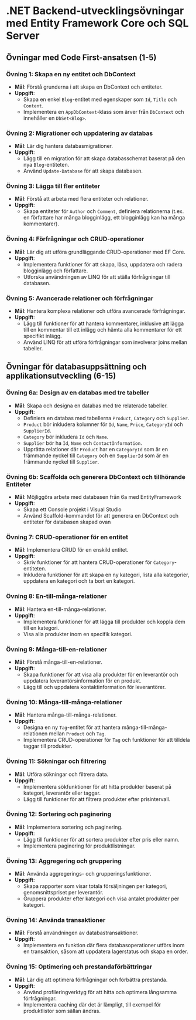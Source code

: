 # .NET Backend-utvecklingsövningar med Entity Framework Core och SQL Server

## Övningar med Code First-ansatsen (1-5)

### Övning 1: Skapa en ny entitet och DbContext
- **Mål**: Förstå grunderna i att skapa en DbContext och entiteter.
- **Uppgift**:
  - Skapa en enkel `Blog`-entitet med egenskaper som `Id`, `Title` och `Content`.
  - Implementera en `AppDbContext`-klass som ärver från `DbContext` och innehåller en `DbSet<Blog>`.

### Övning 2: Migrationer och uppdatering av databas
- **Mål**: Lär dig hantera databasmigrationer.
- **Uppgift**:
  - Lägg till en migration för att skapa databasschemat baserat på den nya `Blog`-entiteten.
  - Använd `Update-Database` för att skapa databasen.

### Övning 3: Lägga till fler entiteter
- **Mål**: Förstå att arbeta med flera entiteter och relationer.
- **Uppgift**:
  - Skapa entiteter för `Author` och `Comment`, definiera relationerna (t.ex. en författare har många blogginlägg, ett blogginlägg kan ha många kommentarer).

### Övning 4: Förfrågningar och CRUD-operationer
- **Mål**: Lär dig att utföra grundläggande CRUD-operationer med EF Core.
- **Uppgift**:
  - Implementera funktioner för att skapa, läsa, uppdatera och radera blogginlägg och författare.
  - Utforska användningen av LINQ för att ställa förfrågningar till databasen.

### Övning 5: Avancerade relationer och förfrågningar
- **Mål**: Hantera komplexa relationer och utföra avancerade förfrågningar.
- **Uppgift**:
  - Lägg till funktioner för att hantera kommentarer, inklusive att lägga till en kommentar till ett inlägg och hämta alla kommentarer för ett specifikt inlägg.
  - Använd LINQ för att utföra förfrågningar som involverar joins mellan tabeller.

## Övningar för databasuppsättning och applikationsutveckling (6-15)

### Övning 6a: Design av en databas med tre tabeller
- **Mål**: Skapa och designa en databas med tre relaterade tabeller.
- **Uppgift**:
  - Definiera en databas med tabellerna `Product`, `Category` och `Supplier`.
  - `Product` bör inkludera kolumner för `Id`, `Name`, `Price`, `CategoryId` och `SupplierId`.
  - `Category` bör inkludera `Id` och `Name`.
  - `Supplier` bör ha `Id`, `Name` och `ContactInformation`.
  - Upprätta relationer där `Product` har en `CategoryId` som är en främmande nyckel till `Category` och en `SupplierId` som är en främmande nyckel till `Supplier`.

### Övning 6b: Scaffolda och generera DbContext och tillhörande Entiteter
- **Mål**: Möjliggöra arbete med databasen från 6a med EntityFramework
- **Uppgift**:
  - Skapa ett Console projekt i Visual Studio
  - Använd Scaffold-kommandot för att generera en DbContext och entiteter för databasen skapad ovan

### Övning 7: CRUD-operationer för en entitet
- **Mål**: Implementera CRUD för en enskild entitet.
- **Uppgift**:
  - Skriv funktioner för att hantera CRUD-operationer för `Category`-entiteten.
  - Inkludera funktioner för att skapa en ny kategori, lista alla kategorier, uppdatera en kategori och ta bort en kategori.

### Övning 8: En-till-många-relationer
- **Mål**: Hantera en-till-många-relationer.
- **Uppgift**:
  - Implementera funktioner för att lägga till produkter och koppla dem till en kategori.
  - Visa alla produkter inom en specifik kategori.

### Övning 9: Många-till-en-relationer
- **Mål**: Förstå många-till-en-relationer.
- **Uppgift**:
  - Skapa funktioner för att visa alla produkter för en leverantör och uppdatera leverantörsinformation för en produkt.
  - Lägg till och uppdatera kontaktinformation för leverantörer.

### Övning 10: Många-till-många-relationer
- **Mål**: Hantera många-till-många-relationer.
- **Uppgift**:
  - Designa en ny `Tag`-entitet för att hantera många-till-många-relationen mellan `Product` och `Tag`.
  - Implementera CRUD-operationer för `Tag` och funktioner för att tilldela taggar till produkter.

### Övning 11: Sökningar och filtrering
- **Mål**: Utföra sökningar och filtrera data.
- **Uppgift**:
  - Implementera sökfunktioner för att hitta produkter baserat på kategori, leverantör eller taggar.
  - Lägg till funktioner för att filtrera produkter efter prisintervall.

### Övning 12: Sortering och paginering
- **Mål**: Implementera sortering och paginering.
- **Uppgift**:
  - Lägg till funktioner för att sortera produkter efter pris eller namn.
  - Implementera paginering för produktlistningar.

### Övning 13: Aggregering och gruppering
- **Mål**: Använda aggregerings- och grupperingsfunktioner.
- **Uppgift**:
  - Skapa rapporter som visar totala försäljningen per kategori, genomsnittspriset per leverantör.
  - Gruppera produkter efter kategori och visa antalet produkter per kategori.

### Övning 14: Använda transaktioner
- **Mål**: Förstå användningen av databastransaktioner.
- **Uppgift**:
  - Implementera en funktion där flera databasoperationer utförs inom en transaktion, såsom att uppdatera lagerstatus och skapa en order.

### Övning 15: Optimering och prestandaförbättringar
- **Mål**: Lär dig att optimera förfrågningar och förbättra prestanda.
- **Uppgift**:
  - Använd profileringverktyg för att hitta och optimera långsamma förfrågningar.
  - Implementera caching där det är lämpligt, till exempel för produktlistor som sällan ändras.
